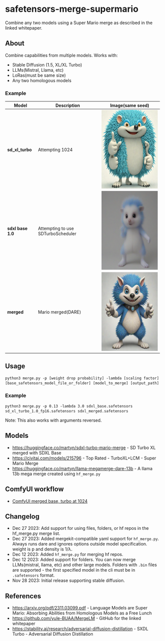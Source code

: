 # safetensors-merge-supermario

Combine any two models using a Super Mario merge as described in the linked whitepaper.

## About

Combine capabilities from multiple models. Works with:

* Stable Diffusion (1.5, XL/XL Turbo)
* LLMs(Mistral, Llama, etc)
* LoRas(must be same size)
* Any two homologous models

### Example

| **Model** | **Description** | **Image**(same seed) |
|-----------|-----------------|-----------|
| **sd_xl_turbo** | Attempting 1024 | <img src="assets/before_xl_turbo.png" alt="SDXL turbo attempting to render at 1024" width="256" height="256"> |
| **sdxl base 1.0** | Attempting to use SDTurboScheduler | <img src="assets/before_xl.png" alt="SDXL attempting to use SDTurboScheduler" width="256" height="256"> |
| **merged** | Mario merged(DARE) | <img src="assets/after.png" alt="Merged model successfully rendering 1024" width="256" height="256"> |

## Usage

```
python3 merge.py -p [weight drop probability] -lambda [scaling factor] [base_safetensors_model_file_or_folder] [model_to_merge] [output_path]
```

### Example

```
python3 merge.py -p 0.13 -lambda 3.0 sdxl_base.safetensors sd_xl_turbo_1.0_fp16.safetensors sdxl_merged.safetensors
```

Note: This also works with arguments reversed.

## Models

* https://huggingface.co/martyn/sdxl-turbo-mario-merge - SD Turbo XL merged with SDXL Base
* https://civitai.com/models/215796 - Top Rated - TurboXL+LCM - Super Mario Merge
* https://huggingface.co/martyn/llama-megamerge-dare-13b - A llama 13b mega merge created using `hf_merge.py`

## ComfyUI workflow

* [ComfyUI merged base, turbo at 1024](assets/comfyui-sdxl-base-turbo-merged.json)

## Changelog

* Dec 27 2023: Add support for using files, folders, or hf repos in the hf_merge.py merge list.
* Dec 27 2023: Added mergekit-compatible yaml support for `hf_merge.py`. Always runs dare and ignores options outside model specification. weight is p and density is 1/λ.
* Dec 12 2023: Added `hf_merge.py` for merging hf repos.
* Dec 12 2023: Added support for folders. You can now merge LLMs(mistral, llama, etc) and other large models. Folders with `.bin` files are supported - the first specified model in the cli must be in `.safetensors` format.
* Nov 28 2023: Initial release supporting stable diffusion.

## References

* https://arxiv.org/pdf/2311.03099.pdf - Language Models are Super Mario: Absorbing Abilities from Homologous Models as a Free Lunch
* https://github.com/yule-BUAA/MergeLM - GitHub for the linked whitepaper
* https://stability.ai/research/adversarial-diffusion-distillation - SXDL Turbo - Adversarial Diffusion Distillation
